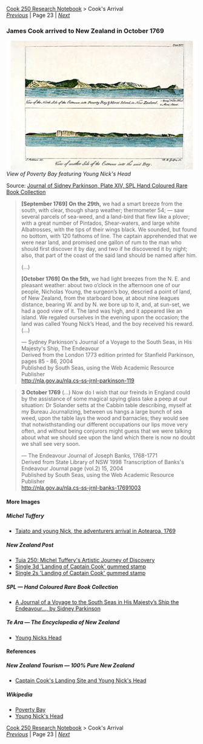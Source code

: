 [Cook 250 Research Notebook](../) > Cook's Arrival  
*[Previous](../p22-horouta/)* | Page 23 | *[Next](../p24-te-maro/)*
### James Cook arrived to New Zealand in October 1769

![View of Poverty Bay featuring Young Nick's Head](pictures/148x100-WxHmm-cook-arrival.jpg)
*View of Poverty Bay featuring Young Nick's Head*

Source: [Journal of Sidney Parkinson, Plate XIV, SPL Hand Coloured Rare Book Collection](https://www.splrarebooks.com/collection/view/a-journal-of-a-voyage-to-the-south-seas-in-his-majestys-ship-the-endeavour-)

> **[September 1769]**
> **On the 29th,** we had a smart breeze from the south, with clear,
> though sharp weather; thermometer 54; — saw several parcels of sea-weed,
> and a land-bird that flew like a plover; with a great number of Pintados,
> Shear-waters, and large white Albatrosses, with the tips of their wings
> black. We sounded, but found no bottom, with 120 fathoms of line. The
> captain apprehended that we were near land, and promised one gallon of
> rum to the man who should first discover it by day, and two if he
> discovered it by night; also, that part of the coast of the said land
> should be named after him.
>
> (...)
>
> **[October 1769]**
> **On the 5th,** we had light breezes from the N. E. and pleasant weather:
> about two o’clock in the afternoon one of our people, Nicholas Young, the
> surgeon’s boy, descried a point of land, of New Zealand, from the starboard
> bow, at about nine leagues distance, bearing W. and by N. we bore up to it,
> and, at sun-set, we had a good view of it. The land was high, and it appeared
> like an island. We regaled ourselves in the evening upon the occasion; the
> land was called Young Nick’s Head, and the boy received his reward. (...)
>
> — Sydney Parkinson's Journal of a Voyage to the South Seas,
> in His Majesty's Ship, The Endeavour  
> Derived from the London 1773 edition
> printed for Stanfield Parkinson, pages 85 - 86, 2004  
> Published by South Seas, using the Web Academic Resource Publisher  
> http://nla.gov.au/nla.cs-ss-jrnl-parkinson-119


> **3 October 1769** (...)
> Now do I wish that our freinds in England could by the assistance of some
> magical spying glass take a peep at our situation: Dr Solander setts at the
> Cabbin table describing, myself at my Bureau Journalizing, between us hangs
> a large bunch of sea weed, upon the table lays the wood and barnacles; they
> would see that notwisthstanding our different occupations our lips move very
> often, and without being conjurors might guess that we were talking about
> what we should see upon the land which there is now no doubt we shall see
> very soon.
>
> — The Endeavour Journal of Joseph Banks, 1768-1771  
> Derived from State Library of NSW 1998 Transcription of
> Banks's Endeavour Journal page (vol.2) 15, 2004  
> Published by South Seas, using the Web Academic Resource Publisher  
> http://nla.gov.au/nla.cs-ss-jrnl-banks-17691003

#### More Images

##### Michel Tuffery

* [Taiato and young Nick, the adventurers arrival in Aotearoa, 1769](https://micheltuffery.co.nz/product/taiato-and-young-nick/)

##### New Zealand Post

* [Tuia 250: Michel Tuffery's Artistic Journey of Discovery](https://stamps.nzpost.co.nz/new-zealand/2019/tuia-250-michel-tufferys-artistic-journey-discovery)
* [Single 3d 'Landing of Captain Cook' gummed stamp](https://stamps.nzpost.co.nz/new-zealand/1906/christchurch-exhibition)
* [Single 2s 'Landing of Captain Cook' gummed stamp](https://stamps.nzpost.co.nz/new-zealand/1936/pictorial-officials)

##### SPL — Hand Coloured Rare Book Collection

* [A Journal of a Voyage to the South Seas in His Majesty’s Ship the Endeavour..., by Sidney Parkinson](https://www.splrarebooks.com/collection/view/a-journal-of-a-voyage-to-the-south-seas-in-his-majestys-ship-the-endeavour-)

##### Te Ara — The Encyclopedia of New Zealand

* [Young Nicks Head](https://teara.govt.nz/en/photograph/1417/young-nicks-head)

#### References

##### New Zealand Tourism — 100% Pure New Zealand

* [Captain Cook's Landing Site and Young Nick's Head](https://www.newzealand.com/int/feature/captain-cooks-landing-site-and-young-nicks-head/)

##### Wikipedia

* [Poverty Bay](https://en.wikipedia.org/wiki/Poverty_Bay)
* [Young Nick's Head](https://en.wikipedia.org/wiki/Young_Nick%27s_Head)

[Cook 250 Research Notebook](../) > Cook's Arrival  
*[Previous](../p22-horouta/)* | Page 23 | *[Next](../p24-te-maro/)*
